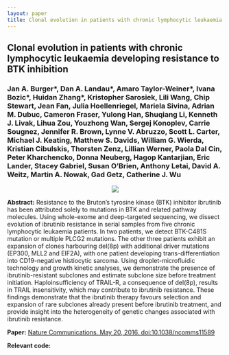 ```yaml
---
layout: paper
title: Clonal evolution in patients with chronic lymphocytic leukaemia developing resistance to BTK inhibition
---
```


## Clonal evolution in patients with chronic lymphocytic leukaemia developing resistance to BTK inhibition

### Jan A. Burger\*, Dan A. Landau\*, Amaro Taylor-Weiner\*, Ivana Bozic\*, Huidan Zhang\*, Kristopher Sarosiek, Lili Wang, Chip Stewart, **Jean Fan**, Julia Hoellenriegel, Mariela Sivina, Adrian M. Dubuc, Cameron Fraser, Yulong Han, Shuqiang Li, Kenneth J. Livak, Lihua Zou, Youzhong Wan, Sergej Konoplev, Carrie Sougnez, Jennifer R. Brown, Lynne V. Abruzzo, Scott L. Carter, Michael J. Keating, Matthew S. Davids, William G. Wierda, Kristian Cibulskis, Thorsten Zenz, Lillian Werner, Paola Dal Cin, Peter Kharchencko, Donna Neuberg, Hagop Kantarjian, Eric Lander, Stacey Gabriel, Susan O’Brien, Anthony Letai, David A. Weitz, Martin A. Nowak, Gad Getz, Catherine J. Wu

<div align="center"><img class="img-responsive" src="{{ "/images/papers/ncomms11589.png" | prepend: site.baseurl }}"></div>

**Abstract:** Resistance to the Bruton’s tyrosine kinase (BTK) inhibitor ibrutinib has been attributed solely to mutations in BTK and related pathway molecules. Using whole-exome and deep-targeted sequencing, we dissect evolution of ibrutinib resistance in serial samples from five chronic lymphocytic leukaemia patients. In two patients, we detect BTK-C481S mutation or multiple PLCG2 mutations. The other three patients exhibit an expansion of clones harbouring del(8p) with additional driver mutations (EP300, MLL2 and EIF2A), with one patient developing trans-differentiation into CD19-negative histiocytic sarcoma. Using droplet-microfluidic technology and growth kinetic analyses, we demonstrate the presence of ibrutinib-resistant subclones and estimate subclone size before treatment initiation. Haploinsufficiency of TRAIL-R, a consequence of del(8p), results in TRAIL insensitivity, which may contribute to ibrutinib resistance. These findings demonstrate that the ibrutinib therapy favours selection and expansion of rare subclones already present before ibrutinib treatment, and provide insight into the heterogeneity of genetic changes associated with ibrutinib resistance.

**Paper:** [Nature Communications. May 20, 2016. doi:10.1038/ncomms11589](https://www.nature.com/articles/ncomms11589)

**Relevant code:** <a href="https://github.com/JEFworks/Supplementary-Code/tree/master/ncomms11589"> <i class="fa fa-lg fa-github"></i> </a>
